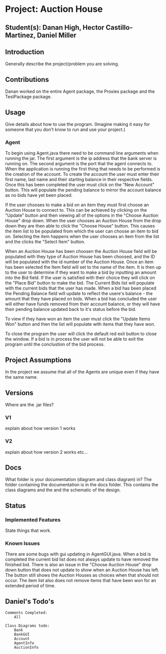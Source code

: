 # Project: Auction House
## Student(s): Danan High, Hector Castillo-Martinez, Daniel Miller

## Introduction
Generally describe the project/problem you are solving.

## Contributions
Danan worked on the entire Agent package, the Proxies package and the TestPackage package. 

## Usage
Give details about how to use the program. (Imagine making it easy for someone that you don't know to run and use your project.)
### Agent
To begin using Agent.java there need to be command line arguments when running the jar. The first argument is the ip address that the bank server is running on. 
The second argument is the port that the agent connects to. When the application is running the first thing that needs to be performed is the creation of the account.
To create the account the user must enter their first name, last name and their starting balance in their respective fields. Once this has been completed
the user must click on the "New Account" button. This will populate the pending balance to mirror the account balance as no bids have yet been placed.

If the user chooses to make a bid on an item they must first choose an Auction House to connect to. This can be achieved by clicking on the "Update" button and then 
viewing all of the options in the "Choose Auction House" drop down. When the user chooses an Auction House from the drop down they are then able to click the 
"Choose House" button. This causes the item list to be populated from which the user can choose an item to bid on. 
Selecting the item happens when the user chooses an item from the list and the clicks the "Select Item" button. 

When an Auction House has been choosen the Auction House field will be populated with they type of Auction House has been choosed, and the ID will be populated
with the id number of the Auction House. Once an item has been selected the Item field will set to the name of the item. It is then up to the user 
to determine if they want to make a bid by inputting an amount into the Bid field. If the user is satisfied with their choice they will click on the 
"Place Bid" button to make the bid. The Current Bids list will populate with the current bids that the user has made. 
When a bid has been placed the Pending Balance field will update to reflect the usere's balance - the amount that they have placed on bids.
When a bid has concluded the user will either have funds removed from their account balance, or they will have their 
pending balance updated back to it's status before the bid.

To view if they have won an item the user must click the "Update Items Won" button and then the list will populate with items that they have won.

To close the program the user will click the default red exit button to close the window. If a bid is in process the user will not be able to exit the program
until the conclustion of the bid process.

## Project Assumptions
In the project we assume that all of the Agents are unique even if they have the same name. 

## Versions
Where are the .jar files?
### V1
explain about how version 1 works
### V2
explain about how version 2 works etc...

## Docs
What folder is your documentation (diagram and class diagram) in?
The folder containing the documentation is in the docs folder. This contains the class diagrams and the 
and the schematic of the design.

## Status
### Implemented Features
State things that work.

### Known Issues
There are some bugs with gui updating in AgentGUI.java. When a bid is completed the current bid list does not always
update to have removed the finished bid. There is also an issue in the "Choose Auction House" drop down button that does not update 
to show when an Auction House has left. The button still shows the Auction Houses as choices when that should not occur. The item list also 
does not remove items that have been won for an extended period of time.


## Daniel's Todo's
    
    Comments Completed:
        All
        
    Class Diagrams todo:
        Bank
        BankGUI
        Account
        AgentInfo
        AuctionInfo    
        
    